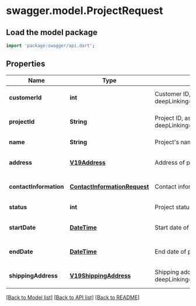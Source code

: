 # swagger.model.ProjectRequest

## Load the model package
```dart
import 'package:swagger/api.dart';
```

## Properties
Name | Type | Description | Notes
------------ | ------------- | ------------- | -------------
**customerId** | **int** | Customer ID, as retrievable from &lt;a href&#x3D;\&quot;?deepLinking&#x3D;true#/Customer/GetAllCustomers\&quot;&gt;/api/Customer&lt;/a&gt; | [optional] [default to null]
**projectId** | **String** | Project ID, as retrievable from &lt;a href&#x3D;\&quot;?deepLinking&#x3D;true#/Project/GetAllProjects\&quot;&gt;/api/Project&lt;/a&gt; | [optional] [default to null]
**name** | **String** | Project&#39;s name | [default to null]
**address** | [**V19Address**](V19Address.md) | Address of project | [optional] [default to null]
**contactInformation** | [**ContactInformationRequest**](ContactInformationRequest.md) | Contact information for project | [optional] [default to null]
**status** | **int** | Project status Id | [default to null]
**startDate** | [**DateTime**](DateTime.md) | Start date of project | [optional] [default to null]
**endDate** | [**DateTime**](DateTime.md) | End date of project | [optional] [default to null]
**shippingAddress** | [**V19ShippingAddress**](V19ShippingAddress.md) | Shipping address for project, as retrievable from &lt;a href&#x3D;\&quot;?deepLinking&#x3D;true#/Customer/ShippingAddresses\&quot;&gt;/api/Customer/ShippingAddress&lt;/a&gt; | [optional] [default to null]

[[Back to Model list]](../README.md#documentation-for-models) [[Back to API list]](../README.md#documentation-for-api-endpoints) [[Back to README]](../README.md)


